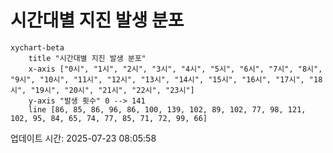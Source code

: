# 시간대별 지진 발생 분포

```mermaid
xychart-beta
    title "시간대별 지진 발생 분포"
    x-axis ["0시", "1시", "2시", "3시", "4시", "5시", "6시", "7시", "8시", "9시", "10시", "11시", "12시", "13시", "14시", "15시", "16시", "17시", "18시", "19시", "20시", "21시", "22시", "23시"]
    y-axis "발생 횟수" 0 --> 141
    line [86, 85, 86, 96, 86, 100, 139, 102, 89, 102, 77, 98, 121, 102, 95, 84, 65, 74, 77, 85, 71, 72, 99, 66]
```

업데이트 시간: 2025-07-23 08:05:58
